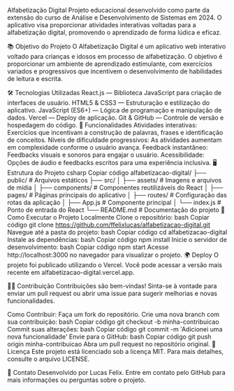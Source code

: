 Alfabetização Digital
Projeto educacional desenvolvido como parte da extensão do curso de Análise e Desenvolvimento de Sistemas em 2024. O aplicativo visa proporcionar atividades interativas voltadas para a alfabetização digital, promovendo o aprendizado de forma lúdica e eficaz.

📚 Objetivo do Projeto
O Alfabetização Digital é um aplicativo web interativo voltado para crianças e idosos em processo de alfabetização. O objetivo é proporcionar um ambiente de aprendizado estimulante, com exercícios variados e progressivos que incentivem o desenvolvimento de habilidades de leitura e escrita.

🛠️ Tecnologias Utilizadas
React.js — Biblioteca JavaScript para criação de interfaces de usuário.
HTML5 & CSS3 — Estruturação e estilização do aplicativo.
JavaScript (ES6+) — Lógica de programação e manipulação de dados.
Vercel — Deploy de aplicação.
Git & GitHub — Controle de versão e hospedagem do código.
🚀 Funcionalidades
Atividades interativas: Exercícios que incentivam a construção de palavras, frases e identificação de conceitos.
Níveis de dificuldade progressivos: As atividades aumentam em complexidade conforme o usuário avança.
Feedback instantâneo: Feedbacks visuais e sonoros para engajar o usuário.
Acessibilidade: Opções de áudio e feedbacks escritos para uma experiência inclusiva.
🖥️ Estrutura do Projeto
csharp
Copiar código
alfabetizacao-digital/
├── public/             # Arquivos estáticos
├── src/
│   ├── assets/         # Imagens e arquivos de mídia
│   ├── components/     # Componentes reutilizáveis do React
│   ├── pages/          # Páginas principais do aplicativo
│   ├── routes/         # Configuração das rotas da aplicação
│   ├── App.js          # Componente principal
│   └── index.js        # Ponto de entrada do React
└── README.md           # Documentação do projeto
🔧 Como Executar o Projeto Localmente
Clone o repositório:
bash
Copiar código
git clone https://github.com/ffelixlucas/alfabetizacao-digital.git
Navegue até a pasta do projeto:
bash
Copiar código
cd alfabetizacao-digital
Instale as dependências:
bash
Copiar código
npm install
Inicie o servidor de desenvolvimento:
bash
Copiar código
npm start
Acesse http://localhost:3000 no navegador para visualizar o projeto.
🌍 Deploy
O projeto foi publicado utilizando o Vercel. Você pode acessar a versão mais recente em alfabetizacao-digital.vercel.app.

👨‍💻 Contribuição
Contribuições são bem-vindas! Sinta-se à vontade para enviar um pull request ou abrir uma issue para sugerir melhorias e novas funcionalidades.

Como Contribuir:
Faça um fork do repositório.
Crie uma nova branch com sua contribuição:
bash
Copiar código
git checkout -b minha-contribuicao
Commit suas alterações:
bash
Copiar código
git commit -m 'Adicionei uma nova funcionalidade'
Envie para o GitHub:
bash
Copiar código
git push origin minha-contribuicao
Abra um pull request no repositório original.
📜 Licença
Este projeto está licenciado sob a licença MIT. Para mais detalhes, consulte o arquivo LICENSE.

📧 Contato
Desenvolvido por Lucas Felix. Entre em contato pelo GitHub para mais informações ou perguntas sobre o projeto.

